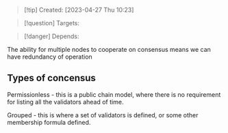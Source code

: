 
>[!tip] Created: [2023-04-27 Thu 10:23]

>[!question] Targets: 

>[!danger] Depends: 

The ability for multiple nodes to cooperate on consensus means we can have redundancy of operation

## Types of concensus
Permissionless - this is a public chain model, where there is no requirement for listing all the validators ahead of time.

Grouped - this is where a set of validators is defined, or some other membership formula defined.